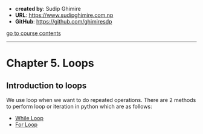 - **created by**: Sudip Ghimire
- **URL**: https://www.sudipghimire.com.np
- **GitHub**: https://github.com/ghimiresdp

[go to course contents](https://github.com/ghimiresdp/python-level1/)
<hr>

# Chapter 5. Loops


## Introduction to loops

We use loop when we want to do repeated operations. There are 2 methods to
perform loop or iteration in python which are as follows:

- [While Loop](chapter%205.1%20while%20loop.md)
- [For Loop](chapter%205.2%20for%20loop.md)
